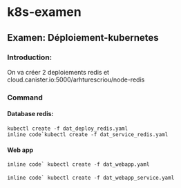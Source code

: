 # k8s-examen
## Examen: Déploiement-kubernetes
### Introduction: 
 On va créer 2 deploiements redis et cloud.canister.io:5000/arhturescriou/node-redis
### Command
#### Database redis:
 ```kubectl create -f dat_deploy_redis.yaml``` <br>
 ```inline code`kubectl create -f dat_service_redis.yaml``` <br>
#### Web app
```inline code` kubectl create -f dat_webapp.yaml```<br>  
```inline code` kubectl create -f dat_webapp_service.yaml```<br>
